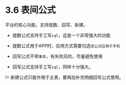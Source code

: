 # 3.6 表间公式
平台的核心功能，支持提数、回写、新建。

* 提数公式支持手工写`sql`，这是一个非常强大的功能

* 提数公式用于APP时，应用方式需要勾选`该公式应用于手机`

* 回写公式不带`事务`，有失败风险，尽量避免使用

* 回写公式支持手工写`sql`，同样十分强大。

!> 新建公式只能作用于主表，要再加补充明细回写公式使用。

